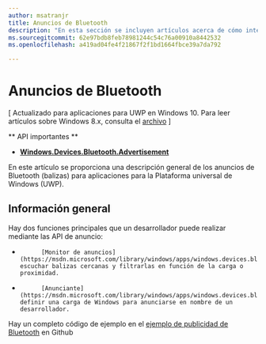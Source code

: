 ```yaml
---
author: msatranjr
title: Anuncios de Bluetooth
description: "En esta sección se incluyen artículos acerca de cómo integrar anuncios de Bluetooth de bajo consumo (LE) en aplicaciones para la Plataforma universal de Windows (UWP) a través de las API AdvertisementWatcher y AdvertisementPublisher."
ms.sourcegitcommit: 62e97bdb8feb78981244c54c76a00910a8442532
ms.openlocfilehash: a419ad04fe4f21867f2f1bd1664fbce39a7da792

---
```


# Anuncios de Bluetooth

\[ Actualizado para aplicaciones para UWP en Windows 10. Para leer artículos sobre Windows 8.x, consulta el [archivo](http://go.microsoft.com/fwlink/p/?linkid=619132) \]

** API importantes ** 

-   [**Windows.Devices.Bluetooth.Advertisement**](https://msdn.microsoft.com/library/windows/apps/windows.devices.bluetooth.advertisement.aspx)

En este artículo se proporciona una descripción general de los anuncios de Bluetooth (balizas) para aplicaciones para la Plataforma universal de Windows (UWP).  

## Información general

Hay dos funciones principales que un desarrollador puede realizar mediante las API de anuncio:

-   
            [Monitor de anuncios](https://msdn.microsoft.com/library/windows/apps/windows.devices.bluetooth.advertisement.bluetoothleadvertisementwatcher.aspx): escuchar balizas cercanas y filtrarlas en función de la carga o proximidad.  
-   
            [Anunciante](https://msdn.microsoft.com/library/windows/apps/windows.devices.bluetooth.advertisement.bluetoothleadvertisementpublisher.aspx): definir una carga de Windows para anunciarse en nombre de un desarrollador.  

Hay un completo código de ejemplo en el [ejemplo de publicidad de Bluetooth](http://go.microsoft.com/fwlink/p/?LinkId=619990) en Github



<!--HONumber=Jun16_HO5-->


